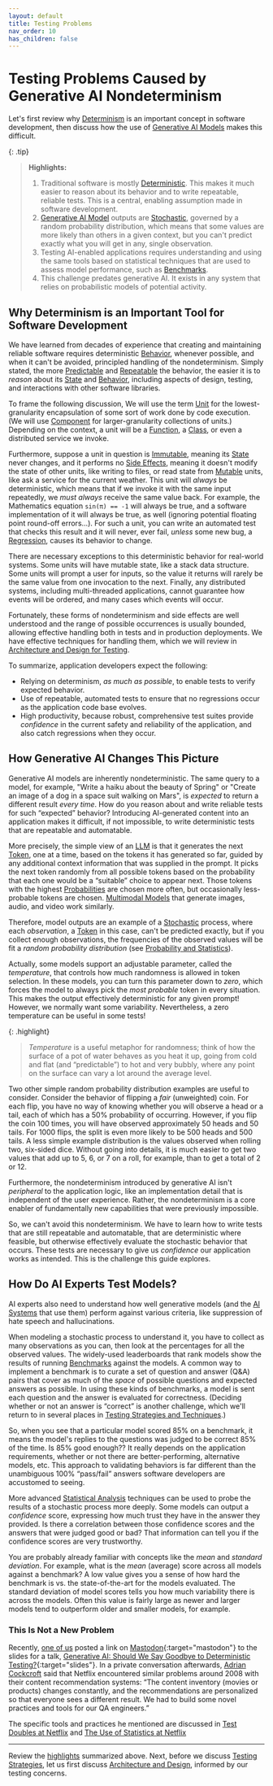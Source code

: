 ```yaml
---
layout: default
title: Testing Problems
nav_order: 10
has_children: false
---
```


# Testing Problems Caused by Generative AI Nondeterminism 

Let's first review why [Determinism]({{site.glossaryurl}}/#determinism) is an important concept in software development, then discuss how the use of [Generative AI Models]({{site.glossaryurl}}/#generative-ai-model) makes this difficult.

<a id="highlights"></a>

{: .tip}
> **Highlights:**
>
> 1. Traditional software is mostly [Deterministic]({{site.glossaryurl}}/#determinism). This makes it much easier to reason about its behavior and to write repeatable, reliable tests. This is a central, enabling assumption made in software development.
> 1. [Generative AI Model]({{site.glossaryurl}}/#generative-ai-model) outputs are [Stochastic]({{site.glossaryurl}}/#stochastic), governed by a random probability distribution, which means that some values are more likely than others in a given context, but you can't predict exactly what you will get in any, single observation.
> 1. Testing AI-enabled applications requires understanding and using the same tools based on statistical techniques that are used to assess model performance, such as [Benchmarks]({{site.glossaryurl}}/#benchmark).
> 1. This challenge predates generative AI. It exists in any system that relies on probabilistic models of potential activity.

## Why Determinism is an Important Tool for Software Development

We have learned from decades of experience that creating and maintaining reliable software requires deterministic [Behavior]({{site.glossaryurl}}/#behavior), whenever possible, and when it can't be avoided, principled handling of the nondeterminism. Simply stated, the more [Predictable]({{site.glossaryurl}}/#predictable) and [Repeatable]({{site.glossaryurl}}/#repeatable) the behavior, the easier it is to _reason_ about its [State]({{site.glossaryurl}}/#state) and [Behavior]({{site.glossaryurl}}/#behavior), including aspects of design, testing, and interactions with other software libraries.

To frame the following discussion, We will use the term [Unit]({{site.glossaryurl}}/#unit) for the lowest-granularity encapsulation of some sort of work done by code execution. (We will use [Component]({{site.glossaryurl}}/#component) for larger-granularity collections of units.) Depending on the context, a unit will be a [Function]({{site.glossaryurl}}/#function), a [Class]({{site.glossaryurl}}/#class), or even a distributed service we invoke. 

Furthermore, suppose a unit in question is [Immutable]({{site.glossaryurl}}/#immutable), meaning its [State]({{site.glossaryurl}}/#state) never changes, and it performs no [Side Effects]({{site.glossaryurl}}/#side-effect), meaning it doesn't modify the state of other units, like writing to files, or read state from [Mutable]({{site.glossaryurl}}/#mutable) units, like ask a service for the current weather. This unit will _always_ be deterministic, which means that if we invoke it with the same input repeatedly, we _must always_ receive the same value back. For example, the Mathematics equation `sin(π) == -1` will always be true, and a software implementation of it will always be true, as well (ignoring potential floating point round-off errors...). For such a unit, you can write an automated test that checks this result and it will never, ever fail, _unless_ some new bug, a [Regression]({{site.glossaryurl}}/#regression), causes its behavior to change. 

There are necessary exceptions to this deterministic behavior for real-world systems. Some units will have mutable state, like a stack data structure. Some units will prompt a user for inputs, so the value it returns will rarely be the same value from one invocation to the next. Finally, any distributed systems, including multi-threaded applications, cannot guarantee how events will be ordered, and many cases which events will occur. 

Fortunately, these forms of nondeterminism and side effects are well understood and the range of possible occurrences is usually bounded, allowing effective handling both in tests and in production deployments. We have effective techniques for handling them, which we will review in [Architecture and Design for Testing]({{site.baseurl}}/arch-design/).

To summarize, application developers expect the following:

* Relying on determinism, _as much as possible_, to enable tests to verify expected behavior.
* Use of repeatable, automated tests to ensure that no regressions occur as the application code base evolves.
* High productivity, because robust, comprehensive test suites provide _confidence_ in the current safety and reliability of the application, and also catch regressions when they occur.

## How Generative AI Changes This Picture

Generative AI models are inherently nondeterministic. The same query to a model, for example, "Write a haiku about the beauty of Spring" or "Create an image of a dog in a space suit walking on Mars", is _expected_ to return a different result _every time_. How do you reason about and write reliable tests for such &ldquo;expected&rdquo; behavior? Introducing AI-generated content into an application makes it difficult, if not impossible, to write deterministic tests that are repeatable and automatable. 

More precisely, the simple view of an [LLM]({{site.glossaryurl}}/#large-language-model) is that it generates the next [Token]({{site.glossaryurl}}/#token), one at a time, based on the tokens it has generated so far, guided by any additional context information that was supplied in the prompt. It picks the next token randomly from all possible tokens based on the probability that each one would be a &ldquo;suitable&rdquo; choice to appear next. Those tokens with the highest [Probabilities]({{site.glossaryurl}}/#probability-and-statistics) are chosen more often, but occasionally less-probable tokens are chosen. [Multimodal Models]({{site.glossaryurl}}/#multimodal-models) that generate images, audio, and video work similarly.

Therefore, model outputs are an example of a [Stochastic]({{site.glossaryurl}}/#stochastic) process, where each _observation_, a [Token]({{site.glossaryurl}}/#token) in this case, can't be predicted exactly, but if you collect enough observations, the frequencies of the observed values will be fit a _random probability distribution_ (see [Probability and Statistics]({{site.glossaryurl}}/#probability-and-statistics)). 

Actually, some models support an adjustable parameter, called the _temperature_, that controls how much randomness is allowed in token selection. In these models, you can turn this parameter down to _zero_, which forces the model to always pick the _most probable_ token in every situation. This makes the output effectively deterministic for any given prompt! However, we normally want some variability. Nevertheless, a zero temperature can be useful in some tests!

{: .highlight}
> _Temperature_ is a useful metaphor for randomness; think of how the surface of a pot of water behaves as you heat it up, going from cold and flat (and &ldquo;predictable&rdquo;) to hot and very bubbly, where any point on the surface can vary a lot around the average level.

Two other simple random probability distribution examples are useful to consider. Consider the behavior of flipping a _fair_ (unweighted) coin. For each flip, you have no way of knowing whether you will observe a head or a tail, each of which has a 50% probability of occurring. However, if you flip the coin 100 times, you will have observed approximately 50 heads and 50 tails. For 1000 flips, the split is even more likely to be 500 heads and 500 tails. A less simple example distribution is the values observed when rolling two, six-sided dice. Without going into details, it is much easier to get two values that add up to 5, 6, or 7 on a roll, for example, than to get a total of 2 or 12.

Furthermore, the nondeterminism introduced by generative AI isn't _peripheral_ to the application logic, like an implementation detail that is independent of the user experience. Rather, the nondeterminism is a core enabler of fundamentally new capabilities that were previously impossible. 

So, we can't avoid this nondeterminism. We have to learn how to write tests that are still repeatable and automatable, that are deterministic where feasible, but otherwise effectively evaluate the stochastic behavior that occurs. These tests are necessary to give us _confidence_ our application works as intended. This is the challenge this guide explores.

## How Do AI Experts Test Models?

AI experts also need to understand how well generative models (and the [AI Systems]({{site.glossaryurl}}/#ai-systems) that use them) perform against various criteria, like suppression of hate speech and hallucinations. 

When modeling a stochastic process to understand it, you have to collect as many observations as you can, then look at the percentages for all the observed values. The widely-used leaderboards that rank models show the results of running [Benchmarks]({{site.glossaryurl}}/#benchmarks) against the models. A common way to implement a benchmark is to curate a set of question and answer (Q&A) pairs that cover as much of the _space_ of possible questions and expected answers as possible. In using these kinds of benchmarks, a model is sent each question and the answer is evaluated for correctness. (Deciding whether or not an answer is &ldquo;correct&rdquo; is another challenge, which we'll return to in several places in [Testing Strategies and Techniques]({{site.baseurl}}/testing-strategies).)

So, when you see that a particular model scored 85% on a benchmark, it means the model's replies to the questions was judged to be correct 85% of the time. Is 85% good enough?? It really depends on the application requirements, whether or not there are better-performing, alternative models, etc. This approach to validating behaviors is far different than the unambiguous 100% &ldquo;pass/fail&rdquo; answers software developers are accustomed to seeing.

More advanced [Statistical Analysis]({{site.glossaryurl}}/#probabilities-and-statistics) techniques can be used to probe the results of a stochastic process more deeply. Some models can output a _confidence_ score, expressing how much trust they have in the answer they provided. Is there a correlation between those confidence scores and the answers that were judged good or bad? That information can tell you if the confidence scores are very trustworthy.

You are probably already familiar with concepts like the _mean_ and _standard deviation_. For example, what is the _mean_ (average) score across all models against a benchmark? A low value gives you a sense of how hard the benchmark is vs. the state-of-the-art for the models evaluated. The standard deviation of model scores tells you how much variability there is across the models. Often this value is fairly large as newer and larger models tend to outperform older and smaller models, for example.

### This Is Not a New Problem

Recently, [one of us]({{site.baseurl}}/references/#dean-wampler) posted a link on [Mastodon](https://discuss.systems/@deanwampler/113850433324825993){:target="mastodon"} to the slides for a talk, [Generative AI: Should We Say Goodbye to Deterministic Testing?](https://deanwampler.github.io/polyglotprogramming/papers/#Generative-AI-Should-We-Say-Goodbye-to-Deterministic-Testing){:target="slides"}. In a private conversation afterwards, [Adrian Cockcroft]({{site.baseurl}}/references/#adrian-cockcroft) said that Netflix encountered similar problems around 2008 with their content recommendation systems: &ldquo;The content inventory (movies or products) changes constantly, and the recommendations are personalized so that everyone sees a different result. We had to build some novel practices and tools for our QA engineers.&rdquo; 

The specific tools and practices he mentioned are discussed in [Test Doubles at Netflix]({{site.baseurl}}/arch-design/component-design/#test-doubles-at-netflix) and [The Use of Statistics at Netflix]({{site.baseurl}}/testing-strategies/statistical-tests/#the-use-of-statistics-at-netflix)

--- 

Review the [highlights](#highlights) summarized above. Next, before we discuss [Testing Strategies]({{site.baseurl}}/testing-strategies), let us first discuss [Architecture and Design]({{site.baseurl}}/arch-design), informed by our testing concerns.
